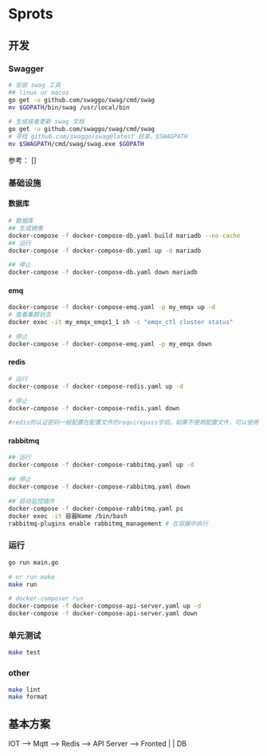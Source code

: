 # Sprots

## 开发
### Swagger
```bash
# 安装 swag 工具
## linux or macos
go get -u github.com/swaggo/swag/cmd/swag
mv $GOPATH/bin/swag /usr/local/bin

# 生成或者更新 swag 文档
go get -u github.com/swaggo/swag/cmd/swag
# 寻找 github.com/swaggo/swag@latest 目录，$SWAGPATH
mv $SWAGPATH/cmd/swag/swag.exe $GOPATH
```
参考：
[]

### 基础设施
#### 数据库
```bash
# 数据库
## 生成镜像
docker-compose -f docker-compose-db.yaml build mariadb --no-cache
## 运行
docker-compose -f docker-compose-db.yaml up -d mariadb

## 停止
docker-compose -f docker-compose-db.yaml down mariadb
```

#### emq
```bash
docker-compose -f docker-compose-emq.yaml -p my_emqx up -d
# 查看集群状态
docker exec -it my_emqx_emqx1_1 sh -c "emqx_ctl cluster status"

# 停止
docker-compose -f docker-compose-emq.yaml -p my_emqx down
```
#### redis
```bash
# 运行
docker-compose -f docker-compose-redis.yaml up -d

# 停止
docker-compose -f docker-compose-redis.yaml down

#redis的认证密码一般配置在配置文件的requirepass字段。如果不使用配置文件，可以使用 command: redis-server --requirepass yourpass 配置认证密码；
```

#### rabbitmq
```bash
## 运行
docker-compose -f docker-compose-rabbitmq.yaml up -d

## 停止
docker-compose -f docker-compose-rabbitmq.yaml down

## 启动监控插件
docker-compose -f docker-compose-rabbitmq.yaml ps
docker exec -it 容器Name /bin/bash
rabbitmq-plugins enable rabbitmq_management # 在容器中执行
```

### 运行
```bash
go run main.go

# or run make
make run

# docker-composer run
docker-compose -f docker-compose-api-server.yaml up -d
docker-compose -f docker-compose-api-server.yaml down
```

### 单元测试
```bash
make test
```

### other
```bash
make lint
make format
```


## 基本方案
IOT --> Mqtt --> Redis --> API Server  --> Fronted
          |
          |
          DB

